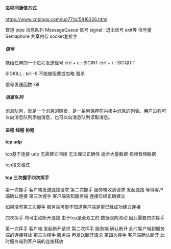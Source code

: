 #### 进程间通信方式
https://www.cnblogs.com/luo77/p/5816326.html

管道 pipe
消息队列 MessageQueue
信号 signal : 退出信号 exit等
信号量 Semaphore
共享内存 
socket套接字


##### 信号
能给任何的一个进程发送信号
ctrl + c   :  SIGINT 
ctrl + \  :   SIGQUIT 

SIGKILL  : kill -9  不能被阻塞或忽略 强杀

信号发送函数 kill 

##### 消息队列
消息队列，就是一个消息的链表，是一系列保存在内核中消息的列表。用户进程可以向消息队列添加消息，也可以向消息队列读取消息。




#### 进程 线程 协程 

#### tcp udp

tcp基于连接 
udp 无需建立间接 无法保证正确性  适合大量数据 视频音频数据  

tcp报文格式



#### tcp  三次握手四次挥手


第一次握手  客户端发送连接请求
第二次握手  服务端收到请求 发起连接 等待客户端确认连接
第三次握手  客户端告知服务端 连接已经正确建立 

如果没有第三次握手  服务端可能不知道客户端是否已经成功建立连接


四次挥手
均可主动断开连接 由于tcp是全双工的 数据双向流动 因此需要四次挥手

第一次挥手 客户端 发起断开请求
第二次挥手 服务端 确认断开 此时客户端到服务端的连接释放
第三次挥手 服务端 再发送断开请求 
第四次挥手 客户端确认断开 此时服务端到客户端的连接释放


